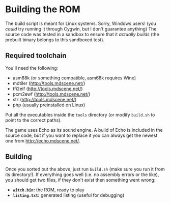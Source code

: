 # Building the ROM

The build script is meant for Linux systems. Sorry, Windows users! (you *could* try running it through Cygwin, but I don't guarantee anything) The source code was tested in a sandbox to ensure that it *actually builds* (the prebuilt binary belongs to this sandboxed test).

## Required toolchain

You'll need the following:

* asm68k (or something compatible, asm68k requires Wine)
* mdtiler (<http://tools.mdscene.net/>)
* tfi2eif (<http://tools.mdscene.net/>)
* pcm2ewf (<http://tools.mdscene.net/>)
* slz (<http://tools.mdscene.net/>)
* php (usually preinstalled on Linux)

Put all the executables inside the `tools` directory (or modify `build.sh` to point to the correct paths).

The game uses Echo as its sound engine. A build of Echo is included in the source code, but if you want to replace it you can always get the newest one from <http://echo.mdscene.net/>.

## Building

Once you sorted out the above, just run `build.sh` (make sure you run it from its directory!). If everything goes well (i.e. no assembly errors or the like), you should get two files, if they don't exist then something went wrong:

* **`witch.bin`:** the ROM, ready to play
* **`listing.txt`:** generated listing (useful for debugging)

